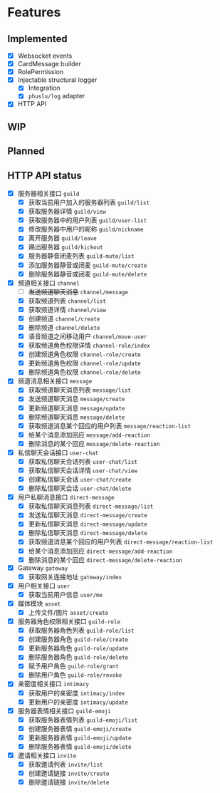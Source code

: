 # Features

## Implemented

- [x] Websocket events
- [x] CardMessage builder
- [x] RolePermission
- [x] Injectable structural logger
  - [x] Integration
  - [x] `phuslu/log` adapter
- [x] HTTP API

## WIP

## Planned

## HTTP API status

- [x] 服务器相关接口 `guild`
  - [x] 获取当前用户加入的服务器列表 `guild/list`
  - [x] 获取服务器详情 `guild/view`
  - [x] 获取服务器中的用户列表 `guild/user-list`
  - [x] 修改服务器中用户的昵称 `guild/nickname`
  - [x] 离开服务器 `guild/leave`
  - [x] 踢出服务器 `guild/kickout`
  - [x] 服务器静音闭麦列表 `guild-mute/list`
  - [x] 添加服务器静音或闭麦 `guild-mute/create`
  - [x] 删除服务器静音或闭麦 `guild-mute/delete`
- [x] 频道相关接口 `channel`
  - [ ] ~~发送频道聊天消息~~ `channel/message`
  - [x] 获取频道列表 `channel/list`
  - [x] 获取频道详情 `channel/view`
  - [x] 创建频道 `channel/create`
  - [x] 删除频道 `channel/delete`
  - [x] 语音频道之间移动用户 `channel/move-user`
  - [x] 获取频道角色权限详情 `channel-role/index`
  - [x] 创建频道角色权限 `channel-role/create`
  - [x] 更新频道角色权限 `channel-role/update`
  - [x] 删除频道角色权限 `channel-role/delete`
- [x] 频道消息相关接口 `message`
  - [x] 获取频道聊天消息列表 `message/list`
  - [x] 发送频道聊天消息 `message/create`
  - [x] 更新频道聊天消息 `message/update`
  - [x] 删除频道聊天消息 `message/delete`
  - [x] 获取频道消息某个回应的用户列表 `message/reaction-list`
  - [x] 给某个消息添加回应 `message/add-reaction`
  - [x] 删除消息的某个回应 `message/delete-reaction`
- [x] 私信聊天会话接口 `user-chat`
  - [x] 获取私信聊天会话列表 `user-chat/list`
  - [x] 获取私信聊天会话详情 `user-chat/view`
  - [x] 创建私信聊天会话 `user-chat/create`
  - [x] 删除私信聊天会话 `user-chat/delete`
- [x] 用户私聊消息接口 `direct-message`
  - [x] 获取私信聊天消息列表 `direct-message/list`
  - [x] 发送私信聊天消息 `direct-message/create`
  - [x] 更新私信聊天消息 `direct-message/update`
  - [x] 删除私信聊天消息 `direct-message/delete`
  - [x] 获取频道消息某个回应的用户列表 `direct-message/reaction-list`
  - [x] 给某个消息添加回应 `direct-message/add-reaction`
  - [x] 删除消息的某个回应 `direct-message/delete-reaction`
- [x] Gateway `gateway`
  - [x] 获取网关连接地址 `gateway/index`
- [x] 用户相关接口 `user`
  - [x] 获取当前用户信息 `user/me`
- [x] 媒体模块 `asset`
  - [x] 上传文件/图片 `asset/create`
- [x] 服务器角色权限相关接口 `guild-role`
  - [x] 获取服务器角色列表 `guild-role/list`
  - [x] 创建服务器角色 `guild-role/create`
  - [x] 更新服务器角色 `guild-role/update`
  - [x] 删除服务器角色 `guild-role/delete`
  - [x] 赋予用户角色 `guild-role/grant`
  - [x] 删除用户角色 `guild-role/revoke`
- [x] 亲密度相关接口 `intimacy`
  - [x] 获取用户的亲密度 `intimacy/index`
  - [x] 更新用户的亲密度 `intimacy/update`
- [x] 服务器表情相关接口 `guild-emoji`
  - [x] 获取服务器表情列表 `guild-emoji/list`
  - [x] 创建服务器表情 `guild-emoji/create`
  - [x] 更新服务器表情 `guild-emoji/update`
  - [x] 删除服务器表情 `guild-emoji/delete`
- [x] 邀请相关接口 `invite`
  - [x] 获取邀请列表 `invite/list`
  - [x] 创建邀请链接 `invite/create`
  - [x] 删除邀请链接 `invite/delete`
